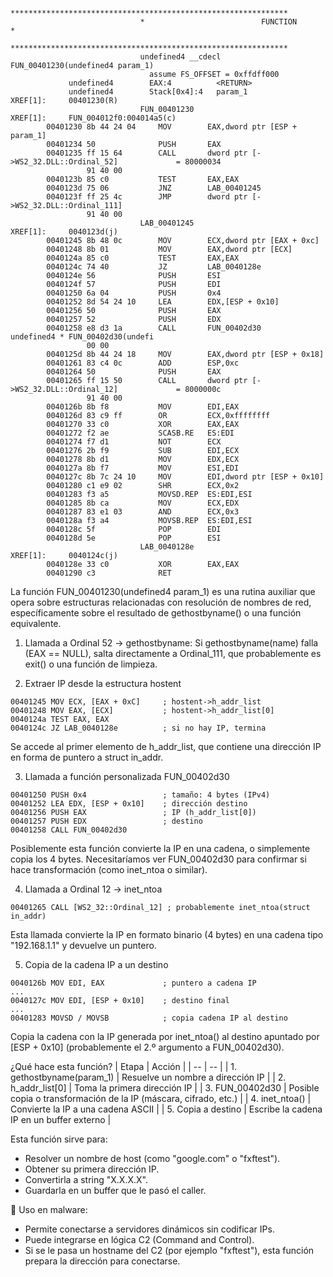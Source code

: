 ```
                             **************************************************************
                             *                          FUNCTION                          *
                             **************************************************************
                             undefined4 __cdecl FUN_00401230(undefined4 param_1)
                               assume FS_OFFSET = 0xffdff000
             undefined4        EAX:4          <RETURN>
             undefined4        Stack[0x4]:4   param_1                                 XREF[1]:     00401230(R)
                             FUN_00401230                                    XREF[1]:     FUN_004012f0:004014a5(c)
        00401230 8b 44 24 04     MOV        EAX,dword ptr [ESP + param_1]
        00401234 50              PUSH       EAX
        00401235 ff 15 64        CALL       dword ptr [->WS2_32.DLL::Ordinal_52]             = 80000034
                 91 40 00
        0040123b 85 c0           TEST       EAX,EAX
        0040123d 75 06           JNZ        LAB_00401245
        0040123f ff 25 4c        JMP        dword ptr [->WS2_32.DLL::Ordinal_111]
                 91 40 00
                             LAB_00401245                                    XREF[1]:     0040123d(j)
        00401245 8b 48 0c        MOV        ECX,dword ptr [EAX + 0xc]
        00401248 8b 01           MOV        EAX,dword ptr [ECX]
        0040124a 85 c0           TEST       EAX,EAX
        0040124c 74 40           JZ         LAB_0040128e
        0040124e 56              PUSH       ESI
        0040124f 57              PUSH       EDI
        00401250 6a 04           PUSH       0x4
        00401252 8d 54 24 10     LEA        EDX,[ESP + 0x10]
        00401256 50              PUSH       EAX
        00401257 52              PUSH       EDX
        00401258 e8 d3 1a        CALL       FUN_00402d30                                     undefined4 * FUN_00402d30(undefi
                 00 00
        0040125d 8b 44 24 18     MOV        EAX,dword ptr [ESP + 0x18]
        00401261 83 c4 0c        ADD        ESP,0xc
        00401264 50              PUSH       EAX
        00401265 ff 15 50        CALL       dword ptr [->WS2_32.DLL::Ordinal_12]             = 8000000c
                 91 40 00
        0040126b 8b f8           MOV        EDI,EAX
        0040126d 83 c9 ff        OR         ECX,0xffffffff
        00401270 33 c0           XOR        EAX,EAX
        00401272 f2 ae           SCASB.RE   ES:EDI
        00401274 f7 d1           NOT        ECX
        00401276 2b f9           SUB        EDI,ECX
        00401278 8b d1           MOV        EDX,ECX
        0040127a 8b f7           MOV        ESI,EDI
        0040127c 8b 7c 24 10     MOV        EDI,dword ptr [ESP + 0x10]
        00401280 c1 e9 02        SHR        ECX,0x2
        00401283 f3 a5           MOVSD.REP  ES:EDI,ESI
        00401285 8b ca           MOV        ECX,EDX
        00401287 83 e1 03        AND        ECX,0x3
        0040128a f3 a4           MOVSB.REP  ES:EDI,ESI
        0040128c 5f              POP        EDI
        0040128d 5e              POP        ESI
                             LAB_0040128e                                    XREF[1]:     0040124c(j)
        0040128e 33 c0           XOR        EAX,EAX
        00401290 c3              RET
```


La función FUN_00401230(undefined4 param_1) es una rutina auxiliar que opera sobre estructuras relacionadas con resolución de nombres de red, específicamente sobre el resultado de gethostbyname() o una función equivalente.


1. Llamada a Ordinal 52 → gethostbyname: Si gethostbyname(name) falla (EAX == NULL), salta directamente a Ordinal_111, que probablemente es exit() o una función de limpieza.

2. Extraer IP desde la estructura hostent
```
00401245 MOV ECX, [EAX + 0xC]     ; hostent->h_addr_list
00401248 MOV EAX, [ECX]           ; hostent->h_addr_list[0]
0040124a TEST EAX, EAX
0040124c JZ LAB_0040128e          ; si no hay IP, termina
```
Se accede al primer elemento de h_addr_list, que contiene una dirección IP en forma de puntero a struct in_addr.


3. Llamada a función personalizada FUN_00402d30
```
00401250 PUSH 0x4                 ; tamaño: 4 bytes (IPv4)
00401252 LEA EDX, [ESP + 0x10]    ; dirección destino
00401256 PUSH EAX                 ; IP (h_addr_list[0])
00401257 PUSH EDX                 ; destino
00401258 CALL FUN_00402d30
```
Posiblemente esta función convierte la IP en una cadena, o simplemente copia los 4 bytes. Necesitaríamos ver FUN_00402d30 para confirmar si hace transformación (como inet_ntoa o similar).


4. Llamada a Ordinal 12 → inet_ntoa
```
00401265 CALL [WS2_32::Ordinal_12] ; probablemente inet_ntoa(struct in_addr)
```
Esta llamada convierte la IP en formato binario (4 bytes) en una cadena tipo "192.168.1.1" y devuelve un puntero.

5. Copia de la cadena IP a un destino
```
0040126b MOV EDI, EAX             ; puntero a cadena IP
...
0040127c MOV EDI, [ESP + 0x10]    ; destino final
...
00401283 MOVSD / MOVSB            ; copia cadena IP al destino
```
Copia la cadena con la IP generada por inet_ntoa() al destino apuntado por [ESP + 0x10] (probablemente el 2.º argumento a FUN_00402d30).



¿Qué hace esta función?
| Etapa | Acción |
| -- | -- |
| 1. gethostbyname(param_1) | Resuelve un nombre a dirección IP |
| 2. h_addr_list[0] | Toma la primera dirección IP |
| 3. FUN_00402d30 | Posible copia o transformación de la IP (máscara, cifrado, etc.) |
| 4. inet_ntoa() | Convierte la IP a una cadena ASCII |
| 5. Copia a destino | Escribe la cadena IP en un buffer externo |


Esta función sirve para:
- Resolver un nombre de host (como "google.com" o "fxftest").
- Obtener su primera dirección IP.
- Convertirla a string "X.X.X.X".
- Guardarla en un buffer que le pasó el caller.

🔐 Uso en malware:
- Permite conectarse a servidores dinámicos sin codificar IPs.
- Puede integrarse en lógica C2 (Command and Control).
- Si se le pasa un hostname del C2 (por ejemplo "fxftest"), esta función prepara la dirección para conectarse.
